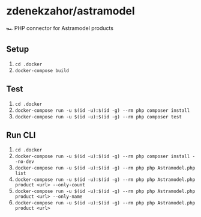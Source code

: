 # zdenekzahor/astramodel

🏎  PHP connector for Astramodel products

## Setup

1. `cd .docker`
1. `docker-compose build`

## Test

1. `cd .docker`
1. `docker-compose run -u $(id -u):$(id -g) --rm php composer install`
1. `docker-compose run -u $(id -u):$(id -g) --rm php composer test`

## Run CLI

1. `cd .docker`
1. `docker-compose run -u $(id -u):$(id -g) --rm php composer install --no-dev`
1. `docker-compose run -u $(id -u):$(id -g) --rm php php Astramodel.php list`
1. `docker-compose run -u $(id -u):$(id -g) --rm php php Astramodel.php product <url> --only-count`
1. `docker-compose run -u $(id -u):$(id -g) --rm php php Astramodel.php product <url> --only-name`
1. `docker-compose run -u $(id -u):$(id -g) --rm php php Astramodel.php product <url>`
